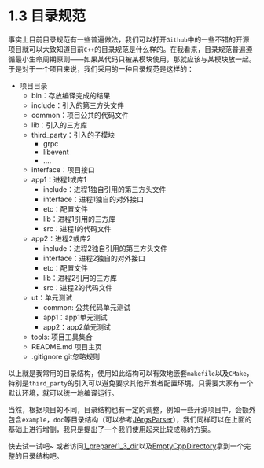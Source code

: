 # 1.3 目录规范

事实上目前目录规范有一些普遍做法，我们可以打开`Github`中的一些不错的开源项目就可以大致知道目前`C++`的目录规范是什么样的。在我看来，目录规范普遍遵循最小生命周期原则——如果某代码只被某模块使用，那就应该与某模块放一起。于是对于一个项目来说，我们采用的一种目录规范是这样的：

- 项目目录
  - bin：存放编译完成的结果
  - include：引入的第三方头文件
  - common：项目公共的代码文件
  - lib：引入的三方库
  - third_party：引入的子模块
    - grpc
    - libevent
    - ....
  - interface：项目接口
  - app1：进程1或库1
    - include：进程1独自引用的第三方头文件
    - interface：进程1独自的对外接口
    - etc：配置文件
    - lib：进程1引用的三方库
    - src：进程1的代码文件
  - app2：进程2或库2
    - include：进程2独自引用的第三方头文件
    - interface：进程2独自的对外接口
    - etc：配置文件
    - lib：进程2引用的三方库
    - src：进程2的代码文件
  - ut：单元测试
    - common: 公共代码单元测试
    - app1：app1单元测试
    - app2：app2单元测试
  - tools: 项目工具集合
  - README.md 项目主页
  - .gitignore git忽略规则

以上就是我常用的目录结构，使用如此结构可以有效地嵌套`makefile`以及`CMake`，特别是`third_party`的引入可以避免要求其他开发者配置环境，只需要大家有一个默认环境，就可以统一地编译运行。

当然，根据项目的不同，目录结构也有一定的调整，例如一些开源项目中，会额外包含`example`，`doc`等目录结构（可以参考[JArgsParser](https://github.com/ZhengqiaoWang/JArgsParser)），我们同样可以在上面的基础上进行增删，我只是提出了一个我们使用起来比较成熟的方案。

快去试一试吧~ 或者访问[1_prepare/1_3_dir](../../cpp/1_prepare/1_3_dir/)以及[EmptyCppDirectory](https://github.com/ZhengqiaoWang/emptycppdirectory)拿到一个完整的目录结构吧。
